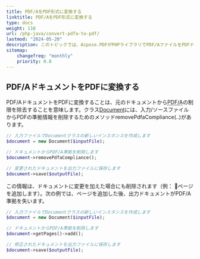 ```yaml
---
title: PDF/AをPDF形式に変換する 
linktitle: PDF/AをPDF形式に変換する
type: docs
weight: 110
url: /php-java/convert-pdfa-to-pdf/
lastmod: "2024-05-20"
description: このトピックでは、Aspose.PDFがPHPライブラリでPDF/AファイルをPDFドキュメントに変換する方法を示します。
sitemap:
    changefreq: "monthly"
    priority: 0.8
---
```


## PDF/AドキュメントをPDFに変換する

PDF/AドキュメントをPDFに変換することは、元のドキュメントから<abbr title="Portable Document Format Archive">PDF/A</abbr>の制限を除去することを意味します。クラス[Document](https://reference.aspose.com/pdf/java/com.aspose.pdf/Document)には、入力/ソースファイルからPDFの準拠情報を削除するためのメソッドremovePdfaCompliance(..)があります。

```php
// 入力ファイルでDocumentクラスの新しいインスタンスを作成します
$document = new Document($inputFile);

// ドキュメントからPDF/A準拠を削除します
$document->removePdfaCompliance();

// 変更されたドキュメントを出力ファイルに保存します
$document->save($outputFile);
```

この情報は、ドキュメントに変更を加えた場合にも削除されます（例：
 ページを追加します）。次の例では、ページを追加した後、出力ドキュメントがPDF/A準拠を失います。

```php
// 入力ファイルでDocumentクラスの新しいインスタンスを作成します
$document = new Document($inputFile);

// ドキュメントからPDF/A準拠を削除します
$document->getPages()->add();

// 修正されたドキュメントを出力ファイルに保存します
$document->save($outputFile);
```